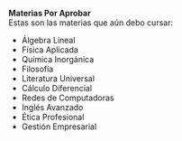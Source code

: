 **Materias Por Aprobar**  
Estas son las materias que aún debo cursar:

- Álgebra Lineal  
- Física Aplicada  
- Química Inorgánica  
- Filosofía  
- Literatura Universal  
- Cálculo Diferencial  
- Redes de Computadoras  
- Inglés Avanzado  
- Ética Profesional  
- Gestión Empresarial 
